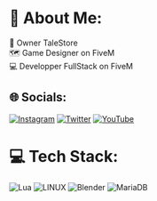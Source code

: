# 💫 About Me:
🏢 Owner TaleStore<br>🗺️ Game Designer on FiveM<br>💻 Developper FullStack on FiveM


## 🌐 Socials:
[![Instagram](https://img.shields.io/badge/Instagram-%23E4405F.svg?logo=Instagram&logoColor=white)](https://instagram.com/wilers_fr) [![Twitter](https://img.shields.io/badge/Twitter-%231DA1F2.svg?logo=Twitter&logoColor=white)](https://twitter.com/wilers_fr) [![YouTube](https://img.shields.io/badge/YouTube-%23FF0000.svg?logo=YouTube&logoColor=white)](https://youtube.com/@UCIM5rAtZRRQpo-zoaN1_mig) 

# 💻 Tech Stack:
![Lua](https://img.shields.io/badge/lua-%232C2D72.svg?style=flat&logo=lua&logoColor=white) ![LINUX](https://img.shields.io/badge/Linux-FCC624?style=flat&logo=linux&logoColor=black) ![Blender](https://img.shields.io/badge/blender-%23F5792A.svg?style=flat&logo=blender&logoColor=white) ![MariaDB](https://img.shields.io/badge/MariaDB-003545?style=flat&logo=mariadb&logoColor=white)
